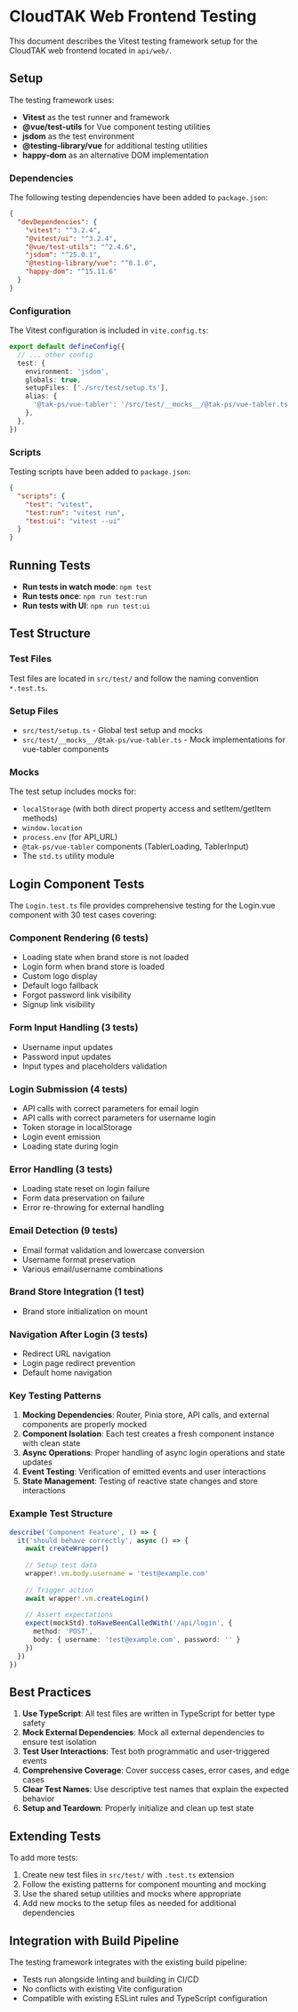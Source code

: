 # CloudTAK Web Frontend Testing

This document describes the Vitest testing framework setup for the CloudTAK web frontend located in `api/web/`.

## Setup

The testing framework uses:
- **Vitest** as the test runner and framework
- **@vue/test-utils** for Vue component testing utilities
- **jsdom** as the test environment
- **@testing-library/vue** for additional testing utilities
- **happy-dom** as an alternative DOM implementation

### Dependencies

The following testing dependencies have been added to `package.json`:

```json
{
  "devDependencies": {
    "vitest": "^3.2.4",
    "@vitest/ui": "^3.2.4", 
    "@vue/test-utils": "^2.4.6",
    "jsdom": "^25.0.1",
    "@testing-library/vue": "^8.1.0",
    "happy-dom": "^15.11.6"
  }
}
```

### Configuration

The Vitest configuration is included in `vite.config.ts`:

```typescript
export default defineConfig({
  // ... other config
  test: {
    environment: 'jsdom',
    globals: true,
    setupFiles: ['./src/test/setup.ts'],
    alias: {
      '@tak-ps/vue-tabler': '/src/test/__mocks__/@tak-ps/vue-tabler.ts',
    },
  },
})
```

### Scripts

Testing scripts have been added to `package.json`:

```json
{
  "scripts": {
    "test": "vitest",
    "test:run": "vitest run",
    "test:ui": "vitest --ui"
  }
}
```

## Running Tests

- **Run tests in watch mode**: `npm test`
- **Run tests once**: `npm run test:run`
- **Run tests with UI**: `npm run test:ui`

## Test Structure

### Test Files

Test files are located in `src/test/` and follow the naming convention `*.test.ts`.

### Setup Files

- `src/test/setup.ts` - Global test setup and mocks
- `src/test/__mocks__/@tak-ps/vue-tabler.ts` - Mock implementations for vue-tabler components

### Mocks

The test setup includes mocks for:
- `localStorage` (with both direct property access and setItem/getItem methods)
- `window.location`
- `process.env` (for API_URL)
- `@tak-ps/vue-tabler` components (TablerLoading, TablerInput)
- The `std.ts` utility module

## Login Component Tests

The `Login.test.ts` file provides comprehensive testing for the Login.vue component with 30 test cases covering:

### Component Rendering (6 tests)
- Loading state when brand store is not loaded
- Login form when brand store is loaded
- Custom logo display
- Default logo fallback
- Forgot password link visibility
- Signup link visibility

### Form Input Handling (3 tests)
- Username input updates
- Password input updates
- Input types and placeholders validation

### Login Submission (4 tests)
- API calls with correct parameters for email login
- API calls with correct parameters for username login
- Token storage in localStorage
- Login event emission
- Loading state during login

### Error Handling (3 tests)
- Loading state reset on login failure
- Form data preservation on failure
- Error re-throwing for external handling

### Email Detection (9 tests)
- Email format validation and lowercase conversion
- Username format preservation
- Various email/username combinations

### Brand Store Integration (1 test)
- Brand store initialization on mount

### Navigation After Login (3 tests)
- Redirect URL navigation
- Login page redirect prevention
- Default home navigation

### Key Testing Patterns

1. **Mocking Dependencies**: Router, Pinia store, API calls, and external components are properly mocked
2. **Component Isolation**: Each test creates a fresh component instance with clean state
3. **Async Operations**: Proper handling of async login operations and state updates
4. **Event Testing**: Verification of emitted events and user interactions
5. **State Management**: Testing of reactive state changes and store interactions

### Example Test Structure

```typescript
describe('Component Feature', () => {
  it('should behave correctly', async () => {
    await createWrapper()
    
    // Setup test data
    wrapper!.vm.body.username = 'test@example.com'
    
    // Trigger action
    await wrapper!.vm.createLogin()
    
    // Assert expectations
    expect(mockStd).toHaveBeenCalledWith('/api/login', {
      method: 'POST',
      body: { username: 'test@example.com', password: '' }
    })
  })
})
```

## Best Practices

1. **Use TypeScript**: All test files are written in TypeScript for better type safety
2. **Mock External Dependencies**: Mock all external dependencies to ensure test isolation
3. **Test User Interactions**: Test both programmatic and user-triggered events
4. **Comprehensive Coverage**: Cover success cases, error cases, and edge cases
5. **Clear Test Names**: Use descriptive test names that explain the expected behavior
6. **Setup and Teardown**: Properly initialize and clean up test state

## Extending Tests

To add more tests:

1. Create new test files in `src/test/` with `.test.ts` extension
2. Follow the existing patterns for component mounting and mocking
3. Use the shared setup utilities and mocks where appropriate
4. Add new mocks to the setup files as needed for additional dependencies

## Integration with Build Pipeline

The testing framework integrates with the existing build pipeline:
- Tests run alongside linting and building in CI/CD
- No conflicts with existing Vite configuration
- Compatible with existing ESLint rules and TypeScript configuration